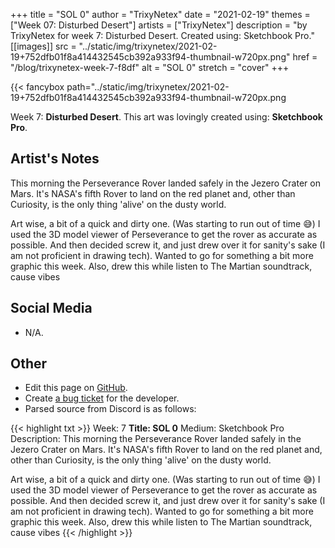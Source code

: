 +++
title =       "SOL 0"
author =      "TrixyNetex"
date =        "2021-02-19"
themes =      ["Week 07: Disturbed Desert"]
artists =     ["TrixyNetex"]
description = "by TrixyNetex for week 7: Disturbed Desert. Created using: Sketchbook Pro."
[[images]]
              src = "../static/img/trixynetex/2021-02-19+752dfb01f8a414432545cb392a933f94-thumbnail-w720px.png"
              href = "/blog/trixynetex-week-7-f8df"
              alt = "SOL 0"
              stretch = "cover"
+++


{{< fancybox path="../static/img/trixynetex/2021-02-19+752dfb01f8a414432545cb392a933f94-thumbnail-w720px.png

Week 7: **Disturbed Desert**. This art was lovingly created using: **Sketchbook Pro**.

## Artist's Notes

This morning the Perseverance Rover landed safely in the Jezero Crater on Mars. It's NASA's fifth Rover to land on the red planet and, other than Curiosity, is the only thing 'alive' on the dusty world.

Art wise, a bit of a quick and dirty one. (Was starting to run out of time 😅) 
I used the 3D model viewer of Perseverance to get the rover as accurate as possible. And then decided screw it, and just drew over it for sanity's sake (I am not proficient in drawing tech). Wanted to go for something a bit more graphic this week.
Also, drew this while listen to The Martian soundtrack, cause vibes

## Social Media

- N/A.

## Other

- Edit this page on [GitHub](https://github.com/teaminkling/web-refresh/edit/main/content/blog/trixynetex-week-7-f8df.md).
- Create [a bug ticket](https://github.com/teaminkling/web-refresh/issues/new?assignees=&labels=bug&template=problem-report.md&title=) for the developer.
- Parsed source from Discord is as follows:

{{< highlight txt >}}
Week: 7
**Title:  SOL 0**
Medium: Sketchbook Pro
Description: This morning the Perseverance Rover landed safely in the Jezero Crater on Mars. It's NASA's fifth Rover to land on the red planet and, other than Curiosity, is the only thing 'alive' on the dusty world.

Art wise, a bit of a quick and dirty one. (Was starting to run out of time 😅) 
I used the 3D model viewer of Perseverance to get the rover as accurate as possible. And then decided screw it, and just drew over it for sanity's sake (I am not proficient in drawing tech). Wanted to go for something a bit more graphic this week.
Also, drew this while listen to The Martian soundtrack, cause vibes
{{< /highlight >}}